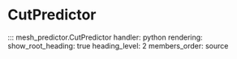 # CutPredictor


::: mesh_predictor.CutPredictor
    handler: python
    rendering:
      show_root_heading: true
      heading_level: 2
      members_order: source

